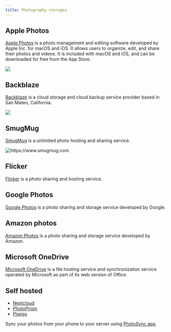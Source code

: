 ```yaml
---
title: Photography storages
---
```


## Apple Photos

[Apple Photos](https://www.icloud.com/photos) is a photo management and editing software developed by Apple Inc.
for macOS and iOS. It allows users to organize, edit, and share their photos and videos.
It is included with macOS and iOS, and can be downloaded for free from the App Store.

![](https://ozzyczech.cz/i/apple-photos.png)

## Backblaze

[Backblaze](https://www.backblaze.com) is a cloud storage and cloud backup service provider based in San Mateo, California.

![](https://ozzyczech.cz/i/backblaze.png)

## SmugMug

[SmugMug](https://www.smugmug.com) is a unlimited photo hosting and sharing service.

![](https://ozzyczech.cz/i/smugmug.png "https://www.smugmug.com")

## Flicker

[Flicker](https://www.flickr.com) is a photo sharing and hosting service.

## Google Photos

[Google Photos](https://photos.google.com) is a photo sharing and storage service developed by Google.

## Amazon photos

[Amazon Photos](https://www.amazon.com/Amazon-Photos/b?ie=UTF8&node=13234696011) is a photo sharing and storage service developed by Amazon.

## Microsoft OneDrive

[Microsoft OneDrive](https://onedrive.live.com) is a file hosting service and synchronization service operated by Microsoft as part of its web version of Office.

## Self hosted

- [Nextcloud](https://nextcloud.com)
- [PhotoPrism](https://photoprism.app)
- [Piwigo](https://piwigo.org)

Sync your photos from your phone to your server using [PhotoSync app](https://www.photosync-app.com/home).
